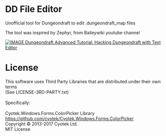 # DD File Editor

Unofficial tool for Dungeondraft to edit .dungeondraft_map files<br>

The tool was inspired by Zephyr, from Baileywiki youtube channel


[![IMAGE Dungeondraft Advanced Tutorial: Hacking Dungeondraft with Text Editor](https://img.youtube.com/vi/JAGKi0A7DJI/0.jpg)](https://www.youtube.com/watch?v=JAGKi0A7DJI)


# License

This software uses Third Party Libraries that are distributed under their own terms<br>
(See LICENSE-3RD-PARTY.txt)<br>
<br>
Specifically:<br>
<br>
Cyotek.Windows.Forms.ColorPicker Library<br>
https://github.com/cyotek/Cyotek.Windows.Forms.ColorPicker<br>
Copyright © 2013-2017 Cyotek Ltd.<br>
MIT License<br>
